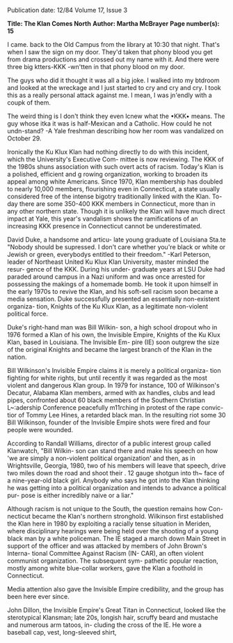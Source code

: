 Publication date: 12/84
Volume 17, Issue 3

**Title: The Klan Comes North**
**Author: Martha McBrayer**
**Page number(s): 15**

I came. back to the Old Campus from the 
library at 10:30 that night. That's when I 
saw the sign on my door. They'd taken that 
phony blood you get from drama productions 
and crossed out my name with it. And there 
were three big ktters-KKK -wn'tten in that 
phony blood on my door. 

The guys who did it thought it was all a 
big joke. I walked into my btdroom and looked 
at the wreckage and I just started to cry and cry 
and cry. I took this as a really personal attack 
against me. I mean, I was jn'endly with a 
coupk of them. 

The weird thing is I don't think they even 
lcnew what the •KKK• means. The guy whose 
itka it was is half-Mexican and a Catholic. 
How could he not undn-stand? 
-A Yale freshman describing how her 
room was vandalized on October 29. 

Ironically the Ku Klux Klan had 
nothing directly to do with this incident, 
which the University's Executive Com-
mittee is now reviewing. The KKK of 
the 1980s shuns association with such 
overt acts of racism. Today's Klan is a 
polished, 
efficient and 
g rowing 
organization, working to broaden its 
appeal among white Americans. Since 
1970, Klan membership has doubled to 
nearly 10,000 members, flourishing 
even in Connecticut, a state usually 
considered free of the intense bigotry 
traditionally linked with the Klan. To-
day there are some 350-400 KKK 
members in Connecticut, more than in 
any other northern state. Though it is 
unlikely the Klan will have much direct 
impact at Yale, this year's vandalism 
shows the ramifications of an increasing 
KKK presence in Connecticut cannot 
be underestimated. 

David Duke, a handsome and articu-
late young graduate of Louisiana Sta.te 
"Nobody should be 
supressed. I don't 
care whether you're 
black or white or 
Jewish or green, 
everybodys entitled to 
their freedom." 
-Karl Peterson, leader of 
Northeast United Ku Klux 
Klan 
University, master minded the resur-
gence of the KKK. During his under-
graduate years at LSU Duke had 
paraded around campus in a Nazi 
uniform and was once arrested for 
possessing the makings of a homemade 
bomb. He took it upon himself in the 
early 1970s to revive the Klan, and his 
soft-sell racism soon became a media 
sensation. Duke successfully presented 
an essentially non-existent organiza-
tion, Knights of the Ku Klux Klan, as a 
legitimate non-violent political force. 

Duke's right-hand man was Bill Wilkin-
son, a high school dropout who in 1976 
formed a Klan of his own, the Invisible 
Empire, Knights of the Ku Klux Klan, 
based in Louisiana. The Invisible Em-
pire (IE) soon outgrew the size of the 
original Knights and became the largest 
branch of the Klan in the nation. 

Bill Wilkinson's Invisible Empire 
claims it is merely a political organiza-
tion fighting for white rights, but until 
recently it was regarded as the most 
violent and dangerous Klan group. In 
1979 for instance, 100 of Wilkinson's 
Decatur, Alabama Klan members, 
armed with ax handles, clubs and lead 
pipes, 
confronted 
about 60 black 
members of the Southern Christian 
L~:adership Conference peacefully 
m11rching in protest of the rape convic-
tior of Tommy Lee Hines, a retarded 
black man. In the resulting riot some 30 
Bill Wilkinson, founder of the Invisible Empire 
shots were fired and four people were 
wounded. 

According to Randall 
Williams, director of a public interest 
group called Klanwatch, "Bill Wilkin-
son can stand there and make his speech 
on how 'we are simply a non-violent 
political organization' and then, as in 
Wrightsville, Georgia, 1980, two of his 
members will leave that speech, drive 
two miles down the road and shoot their 
. 12 gauge shotgun into th~ face of a 
nine-year-old black girl. Anybody who 
says he got into the Klan thinking he 
was getting into a political organization 
and intends to advance a political pur-
pose is either incredibly naive or a liar." 

Although racism is not unique to the 
South, the question remains how Con-
necticut became the Klan's northern 
stronghold. Wilkinson first established 
the Klan here in 1980 by exploiting a 
racially tense situation in Meriden, 
where disciplinary hearings were being 
held over the shooting of a young black 
man by a white policeman. The IE 
staged a march down Main Street in 
support of the officer and was attacked 
by members of John Brown's Interna-
tional Committee Against Racism (IN-
CAR), an often violent communist 
organization. The subsequent sym-
pathetic popular 
reaction, 
mostly 
among white blue-collar workers, gave 
the Klan a foothold in Connecticut. 

Media attention also gave the Invisible 
Empire credibility, and the group has 
been here ever since. 

John Dillon, the Invisible Empire's 
Great Titan in Connecticut, looked like 
the sterotypical Klansman; late 20s, 
longish hair, scruffy 
beard and 
mustache and numerous arm tatoos, in-
cluding the cross of the IE. He wore a 
baseball cap, vest, long-sleeved shirt,